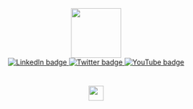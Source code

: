 <div id="header" align="center">
  <img src="https://media3.giphy.com/media/Q8xuJjjxQHHJdHn7gJ/giphy.gif?cid=6c09b9523b77bffb479104febffdaa88e389220ac10e7ed1&rid=giphy.gif&ct=s" width="100"/>

<div id="badges">
   
  <a href="https://twitter.com/MFShakespeare">
  <img src="https://img.shields.io/badge/twitter-blue?style=for-the-badge&logo=twitter&logocolour=gray" alt="LinkedIn badge"/>
  </a>
  <a href="https://www.linkedin.com/in/michael-fait-b378271a6">
  <img src="https://img.shields.io/badge/Linkedin-blue?style=for-the-badge&logo=LinkedIn&logocolour=gray" alt="Twitter badge"/>
  </a>
  <a href="https://youtube.com/@michaelfait6819">
  <img src="https://img.shields.io/badge/YouTube-red?style=for-the-badge&logo=YouTube&logocolour=red" alt="YouTube badge"/>
  
</div>
  <div id="header" align="center">
   <img src="https://komarev.com/ghpvc/?username=AnietieEdet&style=flat-bottomed&colour=gray" alt=""/>
</div> 
    <h1>
      

   
   <img src="https://media3.giphy.com/media/MPxg9U887PS0B8XT4J/giphy.gif?cid=6c09b952bde6531ebb1bb095b72a4806c39d8614d9e90829&rid=giphy.gif&ct=g" width="30px"/>
      </h1>
      
    


